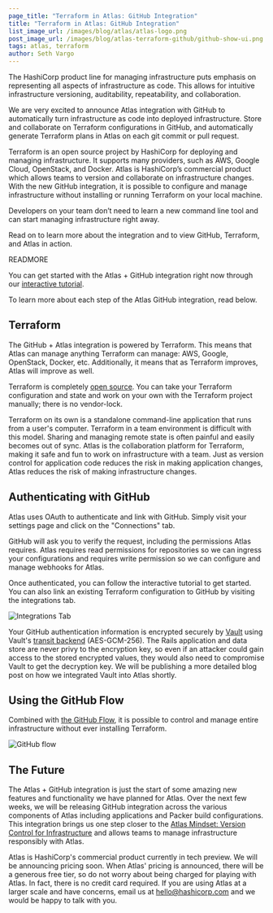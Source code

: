 ```yaml
---
page_title: "Terraform in Atlas: GitHub Integration"
title: "Terraform in Atlas: GitHub Integration"
list_image_url: /images/blog/atlas/atlas-logo.png
post_image_url: /images/blog/atlas-terraform-github/github-show-ui.png
tags: atlas, terraform
author: Seth Vargo
---
```


The HashiCorp product line for managing infrastructure puts emphasis on
representing all aspects of infrastructure as code. This allows for
intuitive infrastructure versioning, auditability, repeatability, and
collaboration.

We are very excited to announce Atlas integration with GitHub to
automatically turn infrastructure as code into deployed infrastructure.
Store and collaborate on Terraform configurations in GitHub, and
automatically generate Terraform plans in Atlas on each git commit or
pull request.

Terraform is an open source project by HashiCorp for deploying and
managing infrastructure. It supports many providers, such as AWS,
Google Cloud, OpenStack, and Docker. Atlas is HashiCorp’s commercial
product which allows teams to version and collaborate on infrastructure
changes. With the new GitHub integration, it is possible to configure and
manage infrastructure without installing or running Terraform on your local
machine.

Developers on your team don’t need to learn a new command line tool and
can start managing infrastructure right away.

Read on to learn more about the integration and to view GitHub, Terraform,
and Atlas in action.

READMORE

You can get started with the Atlas + GitHub integration right now
through our [interactive tutorial](https://atlas.hashicorp.com/tutorial/terraform-github).

To learn more about each step of the Atlas GitHub integration, read below.

## Terraform

The GitHub + Atlas integration is powered by Terraform. This means that
Atlas can manage anything Terraform can manage: AWS, Google, OpenStack,
Docker, etc. Additionally, it means that as Terraform improves, Atlas
will improve as well.

Terraform is completely [open source](https://github.com/hashicorp/terraform).
 You can take your Terraform configuration and state and work on your own with
 the Terraform project manually; there is no vendor-lock.

Terraform on its own is a standalone command-line application that runs
from a user's computer. Terraform in a team environment is difficult with
this model. Sharing and managing remote state is often painful and easily
becomes out of sync. Atlas is the collaboration platform for Terraform,
making it safe and fun to work on infrastructure with a team. Just as
version control for application code reduces the risk in making application
changes, Atlas reduces the risk of making infrastructure changes.

## Authenticating with GitHub

Atlas uses OAuth to authenticate and link with GitHub. Simply visit your
settings page and click on the "Connections" tab.

GitHub will ask you to verify the request, including the permissions
Atlas requires. Atlas requires read permissions for repositories so we
can ingress your configurations and requires write permission so we can
configure and manage webhooks for Atlas.

Once authenticated, you can follow the interactive tutorial to get started.
You can also link an existing Terraform configuration to GitHub by
visiting the integrations tab.

![Integrations Tab](/images/blog/atlas-terraform-github/integrations.png)

Your GitHub authentication information is encrypted securely by
[Vault](https://vaultproject.io) using Vault's
[transit backend](https://www.vaultproject.io/docs/secrets/transit/index.html) (AES-GCM-256).
The Rails application and data store are never privy to the encryption key,
so even if an attacker could gain access to the stored encrypted values, they
would also need to compromise Vault to get the decryption key. We will be
publishing a more detailed blog post on how we integrated Vault into Atlas
shortly.

## Using the GitHub Flow

Combined with [the GitHub Flow](https://help.github.com/articles/github-flow-in-the-browser/),
it is possible to control and manage entire infrastructure without ever installing
Terraform.

![GitHub flow](/images/blog/atlas-terraform-github/github-flow.png)

## The Future

The Atlas + GitHub integration is just the start of some amazing new
features and functionality we have planned for Atlas. Over the next
few weeks, we will be releasing GitHub integration across the various
components of Atlas including applications and Packer build configurations.
This integration brings us one step closer to
the [Atlas Mindset: Version Control for Infrastructure](/blog/atlas-mindset.html) and
allows teams to manage infrastructure responsibly with Atlas.

Atlas is HashiCorp's commercial product currently in tech preview. We will be
announcing pricing soon. When Atlas' pricing is announced, there will be a
generous free tier, so do not worry about being charged for playing with Atlas.
In fact, there is no credit card required. If you are using Atlas at a larger
scale and have concerns, email us at hello@hashicorp.com and we would be
happy to talk with you.
